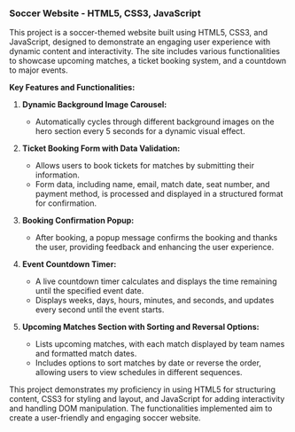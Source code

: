 ### Soccer Website - HTML5, CSS3, JavaScript

This project is a soccer-themed website built using HTML5, CSS3, and JavaScript, designed to demonstrate an engaging user experience with dynamic content and interactivity. The site includes various functionalities to showcase upcoming matches, a ticket booking system, and a countdown to major events.

**Key Features and Functionalities:**

1. **Dynamic Background Image Carousel:**  
   - Automatically cycles through different background images on the hero section every 5 seconds for a dynamic visual effect.
   
2. **Ticket Booking Form with Data Validation:**  
   - Allows users to book tickets for matches by submitting their information.
   - Form data, including name, email, match date, seat number, and payment method, is processed and displayed in a structured format for confirmation.

3. **Booking Confirmation Popup:**  
   - After booking, a popup message confirms the booking and thanks the user, providing feedback and enhancing the user experience.
   
4. **Event Countdown Timer:**  
   - A live countdown timer calculates and displays the time remaining until the specified event date.
   - Displays weeks, days, hours, minutes, and seconds, and updates every second until the event starts.

5. **Upcoming Matches Section with Sorting and Reversal Options:**  
   - Lists upcoming matches, with each match displayed by team names and formatted match dates.
   - Includes options to sort matches by date or reverse the order, allowing users to view schedules in different sequences.

This project demonstrates my proficiency in using HTML5 for structuring content, CSS3 for styling and layout, and JavaScript for adding interactivity and handling DOM manipulation. The functionalities implemented aim to create a user-friendly and engaging soccer website.
